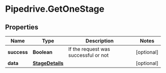 # Pipedrive.GetOneStage

## Properties

Name | Type | Description | Notes
------------ | ------------- | ------------- | -------------
**success** | **Boolean** | If the request was successful or not | [optional] 
**data** | [**StageDetails**](StageDetails.md) |  | [optional] 


